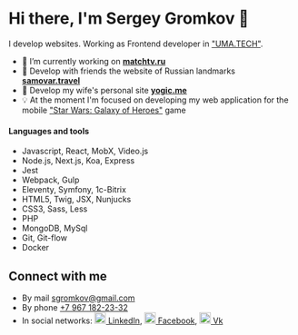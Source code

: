 # Hi there, I'm Sergey Gromkov 👋

I develop websites. Working as Frontend developer in ["UMA.TECH"](https://uma.tech/).

- 👔 I’m currently working on **[matchtv.ru](https://matchtv.ru)**
- 👯 Develop with friends the website of&nbsp;Russian landmarks **[samovar.travel](https://samovar.travel)**
- 🌹 Develop my wife's personal site **[yogic.me](https://github.com/sgromkov/yogic.me)**
- 💡 At the moment I'm focused on developing my web application for the mobile ["Star Wars: Galaxy of Heroes"](https://www.ea.com/ru-ru/games/starwars/galaxy-of-heroes) game

#### Languages and tools

- Javascript, React, MobX, Video.js
- Node.js, Next.js, Koa, Express
- Jest
- Webpack, Gulp
- Eleventy, Symfony, 1c-Bitrix
- HTML5, Twig, JSX, Nunjucks
- CSS3, Sass, Less
- PHP
- MongoDB, MySql
- Git, Git-flow
- Docker

## Connect with me
* By mail [sgromkov@gmail.com](mailto:sgromkov@gmail.com)
* By phone [+7 967 182-23-32](tel:+79671822332)
* In social networks: [<img src="https://cdn.jsdelivr.net/npm/simple-icons@3.0.1/icons/linkedin.svg" alt="" height="20" /> LinkedIn](https://ru.linkedin.com/in/sgromkov), [<img src="https://cdn.jsdelivr.net/npm/simple-icons@3.0.1/icons/facebook.svg" alt="" height="20" /> Facebook](https://www.facebook.com/sgromkov), [<img src="https://cdn.jsdelivr.net/npm/simple-icons@3.0.1/icons/vk.svg" alt="" height="20" /> Vk](https://vk.com/t_a_n_f)
